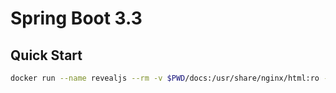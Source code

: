 # Spring Boot 3.3

## Quick Start

```bash
docker run --name revealjs --rm -v $PWD/docs:/usr/share/nginx/html:ro -d -p 8088:80 nginx
```